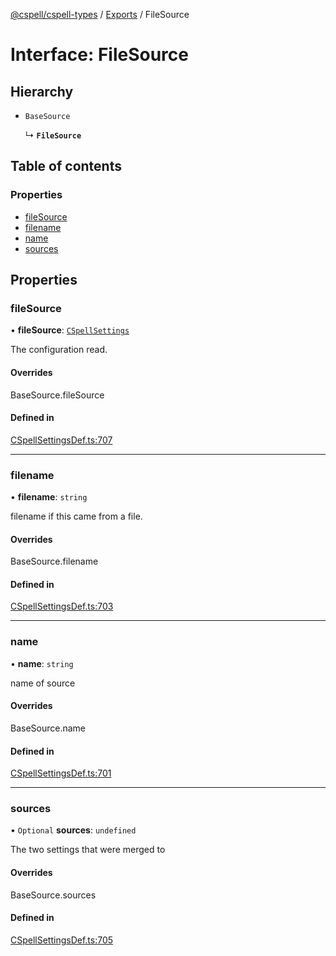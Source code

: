 [@cspell/cspell-types](../README.md) / [Exports](../modules.md) / FileSource

# Interface: FileSource

## Hierarchy

- `BaseSource`

  ↳ **`FileSource`**

## Table of contents

### Properties

- [fileSource](FileSource.md#filesource)
- [filename](FileSource.md#filename)
- [name](FileSource.md#name)
- [sources](FileSource.md#sources)

## Properties

### fileSource

• **fileSource**: [`CSpellSettings`](CSpellSettings.md)

The configuration read.

#### Overrides

BaseSource.fileSource

#### Defined in

[CSpellSettingsDef.ts:707](https://github.com/streetsidesoftware/cspell/blob/b8502b6d/packages/cspell-types/src/CSpellSettingsDef.ts#L707)

___

### filename

• **filename**: `string`

filename if this came from a file.

#### Overrides

BaseSource.filename

#### Defined in

[CSpellSettingsDef.ts:703](https://github.com/streetsidesoftware/cspell/blob/b8502b6d/packages/cspell-types/src/CSpellSettingsDef.ts#L703)

___

### name

• **name**: `string`

name of source

#### Overrides

BaseSource.name

#### Defined in

[CSpellSettingsDef.ts:701](https://github.com/streetsidesoftware/cspell/blob/b8502b6d/packages/cspell-types/src/CSpellSettingsDef.ts#L701)

___

### sources

• `Optional` **sources**: `undefined`

The two settings that were merged to

#### Overrides

BaseSource.sources

#### Defined in

[CSpellSettingsDef.ts:705](https://github.com/streetsidesoftware/cspell/blob/b8502b6d/packages/cspell-types/src/CSpellSettingsDef.ts#L705)
